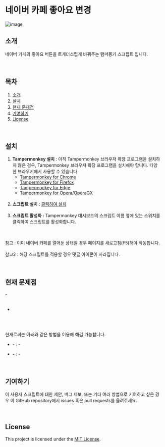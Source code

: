 # 네이버 카페 좋아요 변경

![image](https://github.com/DJ-Danjin/NaverCafeLikeChange/assets/85267238/1fd4e299-13a6-4446-9d0f-8a80399af4f7)


## 소개

네이버 카페의 좋아요 버튼을 트게더스럽게 바꿔주는 탬퍼몽키 스크립트 입니다.
<br/><br/><br/>

## 목차

1. [소개](#소개)
2. [설치](#설치)
3. [현재 문제점](#현재-문제점)
4. [기여하기](#기여하기)
5. [License](#license)
<br/><br/><br/>

## 설치

1. **Tampermonkey 설치** : 
   아직 Tampermonkey 브라우저 확장 프로그램을 설치하지 않은 경우, Tampermonkey 브라우저 확장 프로그램을 설치해야 합니다. 다양한 브라우저에서 사용할 수 있습니다
   - [Tampermonkey for Chrome](https://chrome.google.com/webstore/detail/tampermonkey/dhdgffkkebhmkfjojejmpbldmpobfkfo)
   - [Tampermonkey for Firefox](https://addons.mozilla.org/en-US/firefox/addon/tampermonkey/)
   - [Tampermonkey for Edge](https://microsoftedge.microsoft.com/addons/detail/tampermonkey/iikmkjmpaadaobahmlepeloendndfphd)
   - [Tampermonkey for Opera/OperaGX](https://addons.opera.com/en-gb/extensions/details/tampermonkey-beta/)
<br/><br/>
2. **스크립트 설치** : 
   [클릭하여 설치](NaverCafeLikeChange.user.js?raw=True)
<br/><br/>
4. **스크립트 활성화** : 
   Tampermonkey 대시보드의 스크립트 이름 옆에 있는 스위치를 클릭하여 스크립트를 활성화합니다.
<br/><br/><br/>

참고 : 이미 네이버 카페를 열어둔 상태일 경우 페이지를 새로고침(F5)해야 작동합니다.
<br/><br/>
참고2 : 해당 스크립트를 적용할 경우 댓글 아이콘이 사라집니다.
<br/><br/><br/>

## 현재 문제점

**-**
<br/><br/>

-
<br/><br/>

현재로써는 아래와 같은 방법을 이용해 해결 가능합니다.

- **-** : -

- **-** : -
<br/><br/><br/>

## 기여하기

이 사용자 스크립트에 대한 제안, 버그 제보, 또는 기타 여러 방법으로 기여하고 싶은 경우 이 GitHub repository에서 issues 혹은 pull requests를 올려주세요.
<br/><br/><br/>

## License

This project is licensed under the [MIT License](LICENSE).
